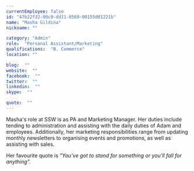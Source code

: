 ```yaml
---
currentEmployee: false
id: "47b22f32-00c0-dd11-8569-00155d01221b"
name: "Masha Gildina"
nickname: ""

category: "Admin"
role:  "Personal Assistant/Marketing"
qualifications:  "B. Commerce"
location: ""

blog:  ""
website:  ""
facebook:  ""
twitter:  ""
linkedin:  ""
skype:  ""

quote:  ""
---
```


Masha's role at SSW is as PA and Marketing Manager. Her duties include tending to administration and assisting with the daily duties of Adam and employees. Additionally, her marketing responsibilities range from updating monthly newsletters to organising events and promotions, as well as assisting with sales.

Her favourite quote is *"You've got to stand for something or you'll fall for anything".*